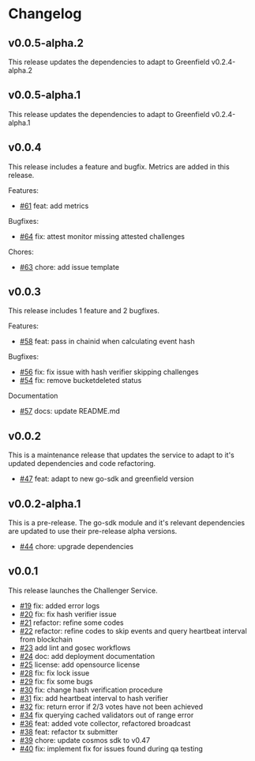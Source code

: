 # Changelog

## v0.0.5-alpha.2
This release updates the dependencies to adapt to Greenfield v0.2.4-alpha.2

## v0.0.5-alpha.1
This release updates the dependencies to adapt to Greenfield v0.2.4-alpha.1

## v0.0.4
This release includes a feature and bugfix. Metrics are added in this release.

Features:
* [#61](https://github.com/bnb-chain/greenfield-challenger/pull/61) feat: add metrics

Bugfixes:
* [#64](https://github.com/bnb-chain/greenfield-challenger/pull/64) fix: attest monitor missing attested challenges

Chores:
* [#63](https://github.com/bnb-chain/greenfield-challenger/pull/63) chore: add issue template


## v0.0.3
This release includes 1 feature and 2 bugfixes.

Features:
* [#58](https://github.com/bnb-chain/greenfield-challenger/pull/58) feat: pass in chainid when calculating event hash

Bugfixes:
* [#56](https://github.com/bnb-chain/greenfield-challenger/pull/56) fix: fix issue with hash verifier skipping challenges
* [#54](https://github.com/bnb-chain/greenfield-challenger/pull/54) fix: remove bucketdeleted status

Documentation
* [#57](https://github.com/bnb-chain/greenfield-challenger/pull/57) docs: update README.md

## v0.0.2
This is a maintenance release that updates the service to adapt to it's updated dependencies and code refactoring.
* [#47](https://github.com/bnb-chain/greenfield-challenger/pull/47) feat: adapt to new go-sdk and greenfield version

## v0.0.2-alpha.1
This is a pre-release. The go-sdk module and it's relevant dependencies are updated to use their pre-release alpha versions.
* [#44](https://github.com/bnb-chain/greenfield-challenger/pull/44) chore: upgrade dependencies    

## v0.0.1
This release launches the Challenger Service.

* [#19](https://github.com/bnb-chain/greenfield-challenger/pull/19) fix: added error logs  
* [#20](https://github.com/bnb-chain/greenfield-challenger/pull/20) fix: fix hash verifier issue
* [#21](https://github.com/bnb-chain/greenfield-challenger/pull/21) refactor: refine some codes
* [#22](https://github.com/bnb-chain/greenfield-challenger/pull/22) refactor: refine codes to skip events and query heartbeat interval from blockchain
* [#23](https://github.com/bnb-chain/greenfield-challenger/pull/23) add lint and gosec workflows
* [#24](https://github.com/bnb-chain/greenfield-challenger/pull/24) doc: add deployment documentation 
* [#25](https://github.com/bnb-chain/greenfield-challenger/pull/25) license: add opensource license 
* [#28](https://github.com/bnb-chain/greenfield-challenger/pull/28) fix: fix lock issue 
* [#29](https://github.com/bnb-chain/greenfield-challenger/pull/29) fix: fix some bugs 
* [#30](https://github.com/bnb-chain/greenfield-challenger/pull/30) fix: change hash verification procedure 
* [#31](https://github.com/bnb-chain/greenfield-challenger/pull/31) fix: add heartbeat interval to hash verifier 
* [#32](https://github.com/bnb-chain/greenfield-challenger/pull/32) fix: return error if 2/3 votes have not been achieved 
* [#34](https://github.com/bnb-chain/greenfield-challenger/pull/34) fix querying cached validators out of range error 
* [#36](https://github.com/bnb-chain/greenfield-challenger/pull/36) feat: added vote collector, refactored broadcast 
* [#38](https://github.com/bnb-chain/greenfield-challenger/pull/38) feat: refactor tx submitter 
* [#39](https://github.com/bnb-chain/greenfield-challenger/pull/39) chore: update cosmos sdk to v0.47 
* [#40](https://github.com/bnb-chain/greenfield-challenger/pull/40) fix: implement fix for issues found during qa testing 
